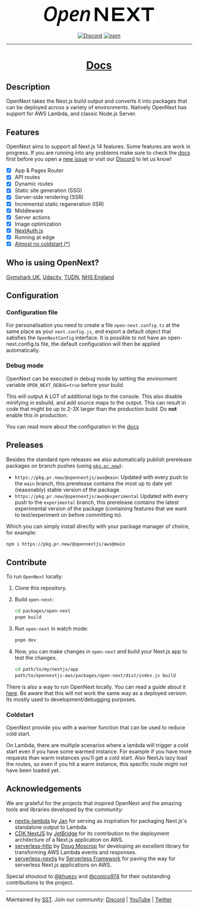 <p align="center">
  <a href="https://opennext.js.org">
    <picture>
      <source media="(prefers-color-scheme: dark)" srcset="docs/public/logo-dark.svg">
      <img alt="OpenNext" src="docs/public/logo-light.svg" width="300" />
    </picture>
  </a>
</p>
<p align="center">
  <a href="https://discord.gg/opennextjs"><img alt="Discord" src="https://img.shields.io/discord/1283128968140161065?style=flat-square" /></a>
  <a href="https://www.npmjs.com/package/@opennextjs/aws"><img alt="npm" src="https://img.shields.io/npm/v/@opennextjs/aws.svg?style=flat-square" /></a>
</p>

---

<h1 align="center">
  <a href="https://opennext.js.org/aws">Docs</a>
</h1>

## Description

OpenNext takes the Next.js build output and converts it into packages that can be deployed across a variety of environments. Natively OpenNext has support for AWS Lambda, and classic Node.js Server.

## Features

OpenNext aims to support all Next.js 14 features. Some features are work in progress. If you are running into any problems make sure to check the [docs](https://opennext.js.org/aws) first before you open a [new issue](/issues/new) or visit our [Discord](https://discord.gg/opennextjs) to let us know!

- [x] App & Pages Router
- [x] API routes
- [x] Dynamic routes
- [x] Static site generation (SSG)
- [x] Server-side rendering (SSR)
- [x] Incremental static regeneration (ISR)
- [x] Middleware
- [x] Server actions
- [x] Image optimization
- [x] [NextAuth.js](https://next-auth.js.org)
- [x] Running at edge
- [x] [Almost no coldstart (\*)](#coldstart)

## Who is using OpenNext?

[Gymshark UK](https://uk.gymshark.com), [Udacity](https://engineering.udacity.com/deploying-next-js-on-the-edge-with-sst-is-sst-the-game-changer-its-claimed-to-be-1f05a0abc27c), [TUDN](https://www.tudn.com), [NHS England](https://github.com/nhs-england-tools/terraform-aws-opennext)

## Configuration

### Configuration file

For personalisation you need to create a file `open-next.config.ts` at the same place as your `next.config.js`, and export a default object that satisfies the `OpenNextConfig` interface. It is possible to not have an open-next.config.ts file, the default configuration will then be applied automatically.

### Debug mode

OpenNext can be executed in debug mode by setting the environment variable `OPEN_NEXT_DEBUG=true` before your build.

This will output A LOT of additional logs to the console. This also disable minifying in esbuild, and add source maps to the output. This can result in code that might be up to 2-3X larger than the production build. Do **not** enable this in production.

You can read more about the configuration in the [docs](https://opennext.js.org/aws/config)

## Preleases

Besides the standard npm releases we also automatically publish prerelease packages on branch pushes (using [`pkg.pr.new`](https://github.com/stackblitz-labs/pkg.pr.new)):

- `https://pkg.pr.new/@opennextjs/aws@main`:
  Updated with every push to the `main` branch, this prerelease contains the most up to date yet (reasonably) stable version of the package.
- `https://pkg.pr.new/@opennextjs/aws@experimental`
  Updated with every push to the `experimental` branch, this prerelease contains the latest experimental version of the package (containing features that we want to test/experiment on before committing to).

Which you can simply install directly with your package manager of choice, for example:

```bash
npm i https://pkg.pr.new/@opennextjs/aws@main
```

## Contribute

To run `OpenNext` locally:

1. Clone this repository.
1. Build `open-next`:

   ```bash
   cd packages/open-next
   pnpm build
   ```

1. Run `open-next` in watch mode:

   ```bash
   pnpm dev
   ```

1. Now, you can make changes in `open-next` and build your Next.js app to test the changes.

   ```bash
   cd path/to/my/nextjs/app
   path/to/opennextjs-aws/packages/open-next/dist/index.js build
   ```

There is also a way to run OpenNext locally. You can read a guide about it [here](https://opennext.js.org/aws/contribute/local_run). Be aware that this will not work the same way as a deployed version. Its mostly used to development/debugging purposes.

### Coldstart

OpenNext provide you with a warmer function that can be used to reduce cold start.

On Lambda, there are multiple scenarios where a lambda will trigger a cold start even if you have some warmed instance. For example if you have more requests than warm instances you'll get a cold start. Also NextJs lazy load the routes, so even if you hit a warm instance, this specific route might not have been loaded yet.

## Acknowledgements

We are grateful for the projects that inspired OpenNext and the amazing tools and libraries developed by the community:

- [nextjs-lambda](https://github.com/sladg/nextjs-lambda) by [Jan](https://github.com/sladg) for serving as inspiration for packaging Next.js's standalone output to Lambda.
- [CDK NextJS](https://github.com/jetbridge/cdk-nextjs/) by [JetBridge](https://github.com/jetbridge) for its contribution to the deployment architecture of a Next.js application on AWS.
- [serverless-http](https://github.com/dougmoscrop/serverless-http) by [Doug Moscrop](https://github.com/dougmoscrop) for developing an excellent library for transforming AWS Lambda events and responses.
- [serverless-nextjs](https://github.com/serverless-nextjs/serverless-next.js) by [Serverless Framework](https://github.com/serverless) for paving the way for serverless Next.js applications on AWS.

Special shoutout to [@khuezy](https://github.com/khuezy) and [@conico974](https://github.com/conico974) for their outstanding contributions to the project.

---

Maintained by [SST](https://sst.dev). Join our community: [Discord](https://discord.gg/opennextjs) | [YouTube](https://www.youtube.com/c/sst-dev) | [Twitter](https://twitter.com/SST_dev)
